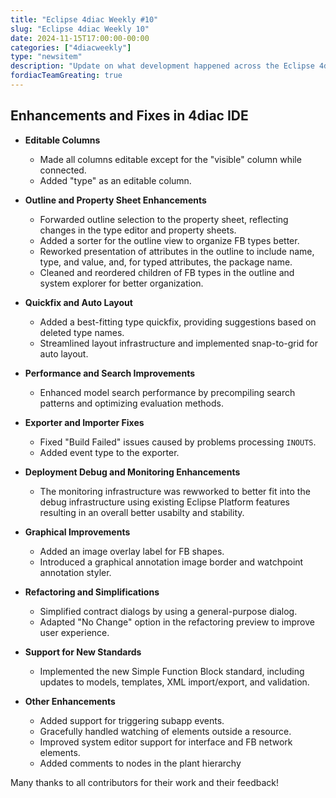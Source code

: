 ```yaml
---
title: "Eclipse 4diac Weekly #10"
slug: "Eclipse 4diac Weekly 10"
date: 2024-11-15T17:00:00-00:00
categories: ["4diacweekly"]
type: "newsitem"
description: "Update on what development happened across the Eclipse 4diac project in the week from November 8 to November 15, 2024."
fordiacTeamGreating: true
---
```


## Enhancements and Fixes in 4diac IDE
- **Editable Columns**
  - Made all columns editable except for the "visible" column while connected.
  - Added "type" as an editable column.

- **Outline and Property Sheet Enhancements**
  - Forwarded outline selection to the property sheet, reflecting changes in the type editor and property sheets.
  - Added a sorter for the outline view to organize FB types better.
  - Reworked presentation of attributes in the outline to include name, type, and value, and, for typed attributes, the package name.
  - Cleaned and reordered children of FB types in the outline and system explorer for better organization.

- **Quickfix and Auto Layout**
  - Added a best-fitting type quickfix, providing suggestions based on deleted type names.
  - Streamlined layout infrastructure and implemented snap-to-grid for auto layout.

- **Performance and Search Improvements**
  - Enhanced model search performance by precompiling search patterns and optimizing evaluation methods.

- **Exporter and Importer Fixes**
  - Fixed "Build Failed" issues caused by problems processing `INOUTS`.
  - Added event type to the exporter.

- **Deployment Debug and Monitoring Enhancements**
  - The monitoring infrastructure was rewworked to better fit into the debug infrastructure using existing Eclipse Platform features resulting in an overall better usabilty and stability.

- **Graphical Improvements**
  - Added an image overlay label for FB shapes.
  - Introduced a graphical annotation image border and watchpoint annotation styler.

- **Refactoring and Simplifications**
  - Simplified contract dialogs by using a general-purpose dialog.
  - Adapted "No Change" option in the refactoring preview to improve user experience.

- **Support for New Standards**
  - Implemented the new Simple Function Block standard, including updates to models, templates, XML import/export, and validation.

- **Other Enhancements**
  - Added support for triggering subapp events.
  - Gracefully handled watching of elements outside a resource.
  - Improved system editor support for interface and FB network elements.
  - Added comments to nodes in the plant hierarchy



Many thanks to all contributors for their work and their feedback!
